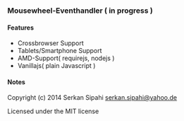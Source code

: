 ### Mousewheel-Eventhandler ( in progress )

#### Features
- Crossbrowser Support
- Tablets/Smartphone Support
- AMD-Support( requirejs, nodejs  )
- Vanillajs( plain Javascript )

#### Notes

Copyright (c) 2014 Serkan Sipahi <serkan.sipahi@yahoo.de>

Licensed under the MIT license

